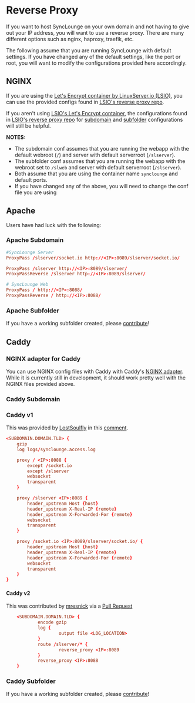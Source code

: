 # Reverse Proxy

If you want to host SyncLounge on your own domain and not having to give out your IP address, you will want to use a reverse proxy.
There are many different options such as nginx, haproxy, traefik, etc.

The following assume that you are running SyncLounge with default settings. If you have changed any of the default settings, like the port or root, you will want to modify the configurations provided here accordingly.

## NGINX

If you are using the [Let's Encrypt container by LinuxServer.io (LSIO)](https://hub.docker.com/r/linuxserver/letsencrypt), you can use the provided configs found in [LSIO's reverse proxy repo](https://github.com/linuxserver/reverse-proxy-confs).

If you aren't using [LSIO's Let's Encrypt container](https://hub.docker.com/r/linuxserver/letsencrypt), the configurations found in [LSIO's reverse proxy repo](https://github.com/linuxserver/reverse-proxy-confs) for [subdomain](https://github.com/linuxserver/reverse-proxy-confs/blob/master/synclounge.subdomain.conf.sample) and [subfolder](https://github.com/linuxserver/reverse-proxy-confs/blob/master/synclounge.subfolder.conf.sample) configurations will still be helpful.

**NOTES:**

- The subdomain conf assumes that you are running the webapp with the default webroot (`/`) and server with default serverroot (`/slserver`).
- The subfolder conf assumes that you are running the webapp with the webroot set to `/slweb` and server with default serverroot (`/slserver`).
- Both assume that you are using the container name `synclounge` and default ports.
- If you have changed any of the above, you will need to change the conf file you are using

## Apache

Users have had luck with the following:

### Apache Subdomain

```conf
#SyncLounge Server
ProxyPass /slserver/socket.io http://<IP>:8089/slserver/socket.io/

ProxyPass /slserver http://<IP>:8089/slserver/
ProxyPassReverse /slserver http://<IP>:8089/slserver/

# SyncLounge Web
ProxyPass / http://<IP>:8088/
ProxyPassReverse / http://<IP>:8088/
```

### Apache Subfolder

If you have a working subfolder created, please [contribute](/contributing/documentation-guidelines/)!

## Caddy

### NGINX adapter for Caddy

You can use NGINX config files with Caddy with Caddy's [NGINX adapter](https://github.com/caddyserver/nginx-adapter). While it is currently still in development, it should work pretty well with the NGINX files provided above.

### Caddy Subdomain

### Caddy v1

This was provided by [LostSoulfly](https://github.com/LostSoulfly) in this [comment](https://github.com/samcm/synclounge/issues/174#issuecomment-609360096).

```conf
<SUBDOMAIN.DOMAIN.TLD> {
    gzip
    log logs/synclounge.access.log

    proxy / <IP>:8088 {
        except /socket.io
        except /slserver
        websocket
        transparent
    }

    proxy /slserver <IP>:8089 {
        header_upstream Host {host}
        header_upstream X-Real-IP {remote}
        header_upstream X-Forwarded-For {remote}
        websocket
        transparent
    }

    proxy /socket.io <IP>:8089/slserver/socket.io/ {
        header_upstream Host {host}
        header_upstream X-Real-IP {remote}
        header_upstream X-Forwarded-For {remote}
        websocket
        transparent
    }
}
```

#### Caddy v2

This was contributed by [mresnick](https://github.com/mresnick) via a [Pull Request](https://github.com/MagicalCodeMonkey/docs.synclounge.tv/pull/28)

```conf
    <SUBDOMAIN.DOMAIN.TLD> {
            encode gzip
            log {
                    output file <LOG_LOCATION>
            }
            route /slserver/* {
                    reverse_proxy <IP>:8089
            }
            reverse_proxy <IP>:8088
    }
```

### Caddy Subfolder

If you have a working subfolder created, please [contribute](/contributing/documentation-guidelines/)!
